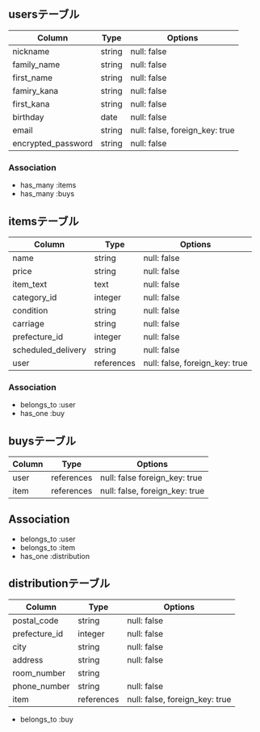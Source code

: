 ## usersテーブル

| Column             | Type       | Options                        |
| ------------------ | ---------- | ------------------------------ |
| nickname           | string     | null: false                    |
| family_name        | string     | null: false                    |
| first_name         | string     | null: false                    |
| famiry_kana        | string     | null: false                    |
| first_kana         | string     | null: false                    |
| birthday           | date       | null: false                    |
| email              | string     | null: false, foreign_key: true |
| encrypted_password | string     | null: false                    |

### Association

- has_many :items
- has_many :buys

## itemsテーブル

| Column             | Type       | Options                        |
| ------------------ | ---------- | ------------------------------ |
| name               | string     | null: false                    |
| price              | string     | null: false                    |
| item_text          | text       | null: false                    |
| category_id        | integer    | null: false                    |
| condition          | string     | null: false                    |
| carriage           | string     | null: false                    |
| prefecture_id      | integer    | null: false                    |
| scheduled_delivery | string     | null: false                    |
| user               | references | null: false, foreign_key: true |

### Association

- belongs_to :user
- has_one :buy

## buysテーブル

| Column             | Type       | Options                        |
| ------------------ | ---------- | ------------------------------ |
| user               | references | null: false  foreign_key: true |
| item               | references | null: false, foreign_key: true |

## Association

- belongs_to :user
- belongs_to :item
- has_one :distribution

## distributionテーブル

| Column             | Type       | Options                        |
| ------------------ | ---------- | ------------------------------ |
| postal_code        | string     | null: false                    |
| prefecture_id      | integer    | null: false                    |
| city               | string     | null: false                    |
| address            | string     | null: false                    |
| room_number        | string     |                                |
| phone_number       | string     | null: false                    |
| item               | references | null: false, foreign_key: true |

- belongs_to :buy